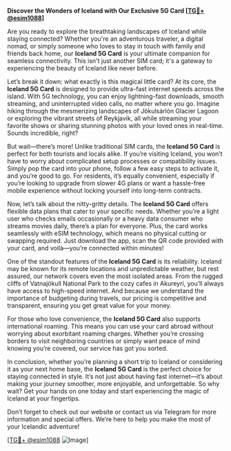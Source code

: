 **Discover the Wonders of Iceland with Our Exclusive 5G Card [[TG💪+ @esim1088](https://t.me/s/esim1088)]**

Are you ready to explore the breathtaking landscapes of Iceland while staying connected? Whether you're an adventurous traveler, a digital nomad, or simply someone who loves to stay in touch with family and friends back home, our **Iceland 5G Card** is your ultimate companion for seamless connectivity. This isn't just another SIM card; it's a gateway to experiencing the beauty of Iceland like never before.

Let’s break it down: what exactly is this magical little card? At its core, the **Iceland 5G Card** is designed to provide ultra-fast internet speeds across the island. With 5G technology, you can enjoy lightning-fast downloads, smooth streaming, and uninterrupted video calls, no matter where you go. Imagine hiking through the mesmerizing landscapes of Jökulsárlón Glacier Lagoon or exploring the vibrant streets of Reykjavik, all while streaming your favorite shows or sharing stunning photos with your loved ones in real-time. Sounds incredible, right?

But wait—there’s more! Unlike traditional SIM cards, the **Iceland 5G Card** is perfect for both tourists and locals alike. If you’re visiting Iceland, you won’t have to worry about complicated setup processes or compatibility issues. Simply pop the card into your phone, follow a few easy steps to activate it, and you’re good to go. For residents, it’s equally convenient, especially if you’re looking to upgrade from slower 4G plans or want a hassle-free mobile experience without locking yourself into long-term contracts.

Now, let’s talk about the nitty-gritty details. The **Iceland 5G Card** offers flexible data plans that cater to your specific needs. Whether you’re a light user who checks emails occasionally or a heavy data consumer who streams movies daily, there’s a plan for everyone. Plus, the card works seamlessly with eSIM technology, which means no physical cutting or swapping required. Just download the app, scan the QR code provided with your card, and voilà—you’re connected within minutes!

One of the standout features of the **Iceland 5G Card** is its reliability. Iceland may be known for its remote locations and unpredictable weather, but rest assured, our network covers even the most isolated areas. From the rugged cliffs of Vatnajökull National Park to the cozy cafes in Akureyri, you’ll always have access to high-speed internet. And because we understand the importance of budgeting during travels, our pricing is competitive and transparent, ensuring you get great value for your money.

For those who love convenience, the **Iceland 5G Card** also supports international roaming. This means you can use your card abroad without worrying about exorbitant roaming charges. Whether you’re crossing borders to visit neighboring countries or simply want peace of mind knowing you’re covered, our service has got you sorted.

In conclusion, whether you’re planning a short trip to Iceland or considering it as your next home base, the **Iceland 5G Card** is the perfect choice for staying connected in style. It’s not just about having fast internet—it’s about making your journey smoother, more enjoyable, and unforgettable. So why wait? Get your hands on one today and start experiencing the magic of Iceland at your fingertips.

Don’t forget to check out our website or contact us via Telegram for more information and special offers. We’re here to help you make the most of your Icelandic adventure!

[[TG💪+ @esim1088](https://t.me/s/esim1088) ![Image](https://i.postimg.cc/Y0z9fWf4/image.png)]